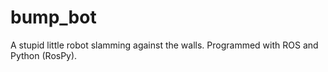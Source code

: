 # bump_bot
A stupid little robot slamming against the walls. Programmed with ROS and Python (RosPy).
